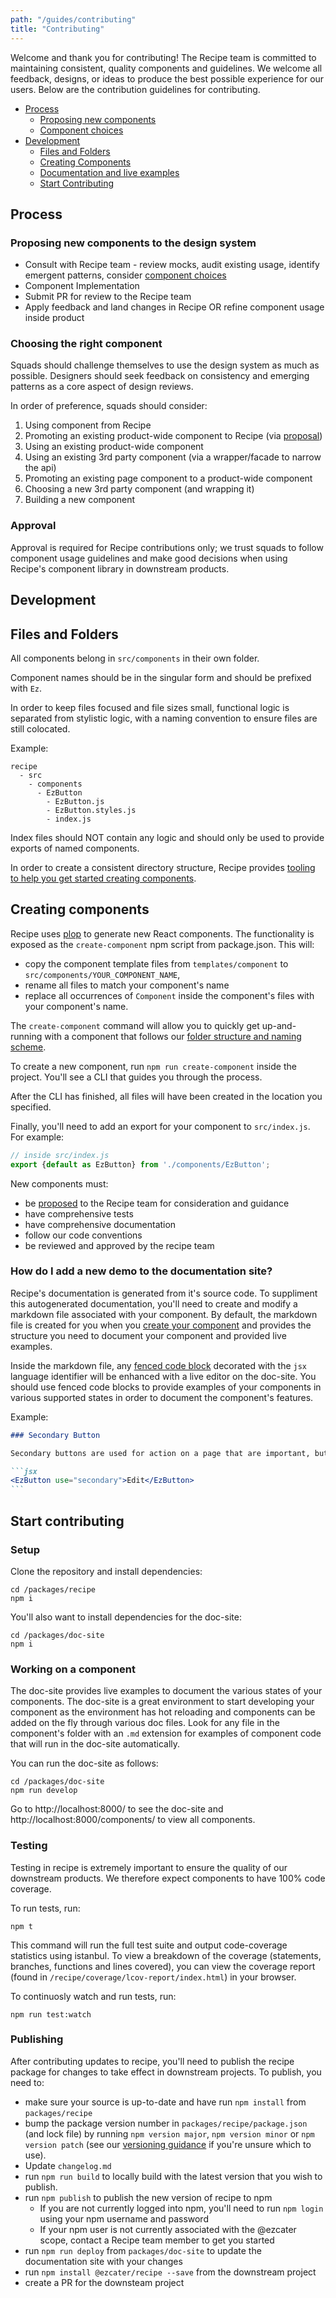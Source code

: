 ```yaml
---
path: "/guides/contributing"
title: "Contributing"
---
```


Welcome and thank you for contributing! The Recipe team is committed to maintaining consistent, quality components and guidelines. We welcome all feedback, designs, or ideas to produce the best possible experience for our users. Below are the contribution guidelines for contributing.

* [Process](#process)
  * [Proposing new components](#proposing-new-components-to-the-design-system)
  * [Component choices](#choosing-the-right-component)
* [Development](#development)
  * [Files and Folders](#files-and-folders)
  * [Creating Components](#creating-components)
  * [Documentation and live examples](#how-do-i-add-a-new-demo-to-the-documentation-site)
  * [Start Contributing](#start-contributing)

## Process

### Proposing new components to the design system

* Consult with Recipe team - review mocks, audit existing usage, identify emergent patterns, consider [component choices](#choosing-the-right-component)
* Component Implementation
* Submit PR for review to the Recipe team
* Apply feedback and land changes in Recipe OR refine component usage inside product

### Choosing the right component

Squads should challenge themselves to use the design system as much as possible. Designers should seek feedback on consistency and emerging patterns as a core aspect of design reviews.

In order of preference, squads should consider:

1. Using component from Recipe
1. Promoting an existing product-wide component to Recipe (via [proposal](#proposing-new-components-to-the-design-system))
1. Using an existing product-wide component
1. Using an existing 3rd party component (via a wrapper/facade to narrow the api)
1. Promoting an existing page component to a product-wide component
1. Choosing a new 3rd party component (and wrapping it)
1. Building a new component

### Approval

Approval is required for Recipe contributions only; we trust squads to follow component usage guidelines and make good decisions when using Recipe's component library in downstream products.

## Development

## Files and Folders

All components belong in `src/components` in their own folder.

Component names should be in the singular form and should be prefixed with `Ez`.

In order to keep files focused and file sizes small, functional logic is separated from stylistic logic, with a naming convention to ensure files are still colocated.

Example:

```dir
recipe
  - src
    - components
      - EzButton
        - EzButton.js
        - EzButton.styles.js
        - index.js
```

Index files should NOT contain any logic and should only be used to provide exports of named components.

In order to create a consistent directory structure, Recipe provides [tooling to help you get started creating components](#creating-components).

## Creating components

Recipe uses [plop](https://www.npmjs.com/package/plop) to generate new React components. The functionality is exposed as the `create-component` npm script from package.json. This will:

* copy the component template files from `templates/component` to `src/components/YOUR_COMPONENT_NAME`,
* rename all files to match your component's name
* replace all occurrences of `Component` inside the component's files with your component's name.

The `create-component` command will allow you to quickly get up-and-running with a component that follows our [folder structure and naming scheme](#files-and-folders).

To create a new component, run `npm run create-component` inside the project. You'll see a CLI that guides you through the process.

After the CLI has finished, all files will have been created in the location you specified.

Finally, you'll need to add an export for your component to `src/index.js`. For example:

```js
// inside src/index.js
export {default as EzButton} from './components/EzButton';
```

New components must:

* be [proposed](#proposing-new-components-to-the-design-system) to the Recipe team for consideration and guidance
* have comprehensive tests
* have comprehensive documentation
* follow our code conventions
* be reviewed and approved by the recipe team

### How do I add a new demo to the documentation site?

Recipe's documentation is generated from it's source code. To suppliment this autogenerated documentation, you'll need to create and modify a markdown file associated with your component. By default, the markdown file is created for you when you [create your component](#creating-components) and provides the structure you need to document your component and provided live examples.

Inside the markdown file, any [fenced code block](https://help.github.com/articles/creating-and-highlighting-code-blocks/#fenced-code-blocks) decorated with the `jsx` language identifier will be enhanced with a live editor on the doc-site. You should use fenced code blocks to provide examples of your components in various supported states in order to document the component's features.

Example:

````markdown
### Secondary Button

Secondary buttons are used for action on a page that are important, but aren't the primary action.

```jsx
<EzButton use="secondary">Edit</EzButton>
```
````

## Start contributing

### Setup

Clone the repository and install dependencies:

```term
cd /packages/recipe
npm i
```

You'll also want to install dependencies for the doc-site:

```term
cd /packages/doc-site
npm i
```

### Working on a component

The doc-site provides live examples to document the various states of your components. The doc-site is a great environment to start developing your component as the environment has hot reloading and components can be added on the fly through various doc files. Look for any file in the component's folder with an `.md` extension for examples of component code that will run in the doc-site automatically.

You can run the doc-site as follows:

```term
cd /packages/doc-site
npm run develop
```

Go to http://localhost:8000/ to see the doc-site and http://localhost:8000/components/ to view all components.

### Testing

Testing in recipe is extremely important to ensure the quality of our downstream products. We therefore expect components to have 100% code coverage.

To run tests, run:

```term
npm t
```

This command will run the full test suite and output code-coverage statistics using istanbul. To view a breakdown of the coverage (statements, branches, functions and lines covered), you can view the coverage report (found in `/recipe/coverage/lcov-report/index.html`) in your browser.

To continuosly watch and run tests, run:

```term
npm run test:watch
```

### Publishing

After contributing updates to recipe, you'll need to publish the recipe package for changes to take effect in downstream projects. To publish, you need to:

* make sure your source is up-to-date and have run `npm install` from `packages/recipe`
* bump the package version number in `packages/recipe/package.json` (and lock file) by running `npm version major`, `npm version minor` or `npm version patch` (see our [versioning guidance](/guides/versioning-and-changelog#versioning-scheme) if you're unsure which to use).
* Update `changelog.md`
* run `npm run build` to locally build with the latest version that you wish to publish.
* run `npm publish` to publish the new version of recipe to npm
  * If you are not currently logged into npm, you'll need to run `npm login` using your npm username and password
  * If your npm user is not currently associated with the @ezcater scope, contact a Recipe team member to get you started
* run `npm run deploy` from `packages/doc-site` to update the documentation site with your changes
* run `npm install @ezcater/recipe --save` from the downstream project
* create a PR for the downsteam project
